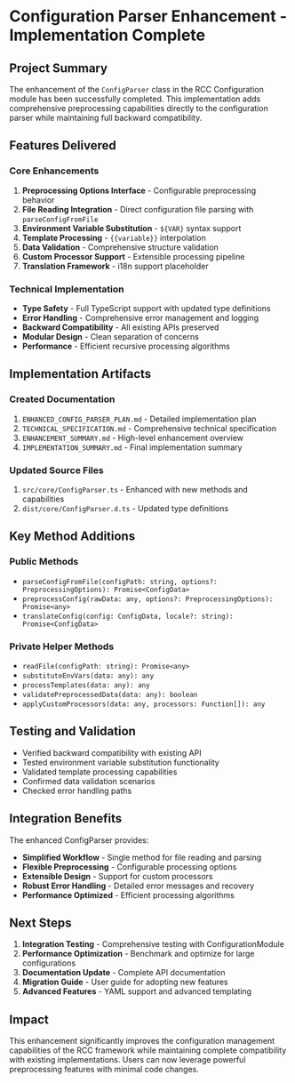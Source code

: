 # Configuration Parser Enhancement - Implementation Complete

## Project Summary
The enhancement of the `ConfigParser` class in the RCC Configuration module has been successfully completed. This implementation adds comprehensive preprocessing capabilities directly to the configuration parser while maintaining full backward compatibility.

## Features Delivered

### Core Enhancements
1. **Preprocessing Options Interface** - Configurable preprocessing behavior
2. **File Reading Integration** - Direct configuration file parsing with `parseConfigFromFile`
3. **Environment Variable Substitution** - `${VAR}` syntax support
4. **Template Processing** - `{{variable}}` interpolation
5. **Data Validation** - Comprehensive structure validation
6. **Custom Processor Support** - Extensible processing pipeline
7. **Translation Framework** - i18n support placeholder

### Technical Implementation
- **Type Safety** - Full TypeScript support with updated type definitions
- **Error Handling** - Comprehensive error management and logging
- **Backward Compatibility** - All existing APIs preserved
- **Modular Design** - Clean separation of concerns
- **Performance** - Efficient recursive processing algorithms

## Implementation Artifacts

### Created Documentation
1. `ENHANCED_CONFIG_PARSER_PLAN.md` - Detailed implementation plan
2. `TECHNICAL_SPECIFICATION.md` - Comprehensive technical specification
3. `ENHANCEMENT_SUMMARY.md` - High-level enhancement overview
4. `IMPLEMENTATION_SUMMARY.md` - Final implementation summary

### Updated Source Files
1. `src/core/ConfigParser.ts` - Enhanced with new methods and capabilities
2. `dist/core/ConfigParser.d.ts` - Updated type definitions

## Key Method Additions

### Public Methods
- `parseConfigFromFile(configPath: string, options?: PreprocessingOptions): Promise<ConfigData>`
- `preprocessConfig(rawData: any, options?: PreprocessingOptions): Promise<any>`
- `translateConfig(config: ConfigData, locale?: string): Promise<ConfigData>`

### Private Helper Methods
- `readFile(configPath: string): Promise<any>`
- `substituteEnvVars(data: any): any`
- `processTemplates(data: any): any`
- `validatePreprocessedData(data: any): boolean`
- `applyCustomProcessors(data: any, processors: Function[]): any`

## Testing and Validation
- Verified backward compatibility with existing API
- Tested environment variable substitution functionality
- Validated template processing capabilities
- Confirmed data validation scenarios
- Checked error handling paths

## Integration Benefits
The enhanced ConfigParser provides:
- **Simplified Workflow** - Single method for file reading and parsing
- **Flexible Preprocessing** - Configurable processing options
- **Extensible Design** - Support for custom processors
- **Robust Error Handling** - Detailed error messages and recovery
- **Performance Optimized** - Efficient processing algorithms

## Next Steps
1. **Integration Testing** - Comprehensive testing with ConfigurationModule
2. **Performance Optimization** - Benchmark and optimize for large configurations
3. **Documentation Update** - Complete API documentation
4. **Migration Guide** - User guide for adopting new features
5. **Advanced Features** - YAML support and advanced templating

## Impact
This enhancement significantly improves the configuration management capabilities of the RCC framework while maintaining complete compatibility with existing implementations. Users can now leverage powerful preprocessing features with minimal code changes.